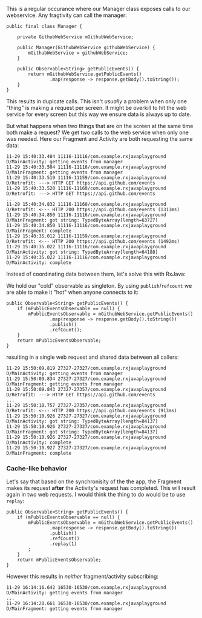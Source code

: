 This is a regular occurance where our Manager class exposes calls to our webservice. Any fragtivity can call the manager:


```
public final class Manager {

    private GithubWebService mGithubWebService;

    public Manager(GithubWebService githubWebService) {
        mGithubWebService = githubWebService;
    }

    public Observable<String> getPublicEvents() {
        return mGithubWebService.getPublicEvents()
                .map(response -> response.getBody().toString());
    }
}
```

This results in duplcate calls. This isn't *usually* a problem when only one "thing" is making a request per screen. It might be overkill to hit the web service for every screen but this way we ensure data is always up to date.

But what happens when two things that are on the screen at the same time both make a request? We get two calls to the web service when only one was needed. Here our Fragment and Activity are both requesting the same data:


```
11-29 15:40:33.484 11116-11116/com.example.rxjavaplayground D/MainActivity: getting events from manager
11-29 15:40:33.504 11116-11116/com.example.rxjavaplayground D/MainFragment: getting events from manager
11-29 15:40:33.519 11116-11159/com.example.rxjavaplayground D/Retrofit: ---> HTTP GET https://api.github.com/events
11-29 15:40:33.520 11116-11160/com.example.rxjavaplayground D/Retrofit: ---> HTTP GET https://api.github.com/events
...
11-29 15:40:34.832 11116-11160/com.example.rxjavaplayground D/Retrofit: <--- HTTP 200 https://api.github.com/events (1311ms)
11-29 15:40:34.850 11116-11116/com.example.rxjavaplayground D/MainFragment: got string: TypedByteArray[length=63727]
11-29 15:40:34.850 11116-11116/com.example.rxjavaplayground D/MainFragment: complete
11-29 15:40:35.012 11116-11159/com.example.rxjavaplayground D/Retrofit: <--- HTTP 200 https://api.github.com/events (1492ms)
11-29 15:40:35.022 11116-11116/com.example.rxjavaplayground D/MainActivity: got string: TypedByteArray[length=64188]
11-29 15:40:35.022 11116-11116/com.example.rxjavaplayground D/MainActivity: complete
```

Instead of coordinating data between them, let's solve this with RxJava:

We hold our "cold" observable as singleton. By using `publish`/`refcount` we are able to make it "hot" when anyone connects to it:

```
public Observable<String> getPublicEvents() {
    if (mPublicEventsObservable == null) {
        mPublicEventsObservable = mGithubWebService.getPublicEvents()
				.map(response -> response.getBody().toString())
                .publish()
                .refCount();
    }
    return mPublicEventsObservable;
}
```

resulting in a single web request and shared data between all callers:

```
11-29 15:50:09.819 27327-27327/com.example.rxjavaplayground D/MainActivity: getting events from manager
11-29 15:50:09.834 27327-27327/com.example.rxjavaplayground D/MainFragment: getting events from manager
11-29 15:50:09.843 27327-27357/com.example.rxjavaplayground D/Retrofit: ---> HTTP GET https://api.github.com/events
...
11-29 15:50:10.757 27327-27357/com.example.rxjavaplayground D/Retrofit: <--- HTTP 200 https://api.github.com/events (913ms)
11-29 15:50:10.926 27327-27327/com.example.rxjavaplayground D/MainActivity: got string: TypedByteArray[length=84137]
11-29 15:50:10.926 27327-27327/com.example.rxjavaplayground D/MainFragment: got string: TypedByteArray[length=84137]
11-29 15:50:10.926 27327-27327/com.example.rxjavaplayground D/MainActivity: complete
11-29 15:50:10.927 27327-27327/com.example.rxjavaplayground D/MainFragment: complete
```

### Cache-like behavior
Let's say that based on the synchronisity of the the app, the Fragment makes its request **after** the Activity's request has completed. This will result again in two web requests. I would think the thing to do would be to use `replay`:

```
public Observable<String> getPublicEvents() {
    if (mPublicEventsObservable == null) {
        mPublicEventsObservable = mGithubWebService.getPublicEvents()
                .map(response -> response.getBody().toString())
                .publish()
                .refCount()
                .replay(1)
        ;
    }
    return mPublicEventsObservable;
}
```

However this results in *neither* fragment/activity subscribing:

```
11-29 16:14:16.642 16530-16530/com.example.rxjavaplayground D/MainActivity: getting events from manager
...
11-29 16:14:20.661 16530-16530/com.example.rxjavaplayground D/MainFragment: getting events from manager
```





